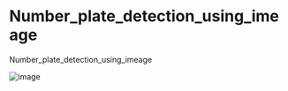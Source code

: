 # Number_plate_detection_using_imeage
Number_plate_detection_using_imeage

![image](https://github.com/user-attachments/assets/88194928-827c-42fb-a545-ed1ad877c064)
